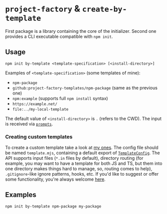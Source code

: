 # `project-factory` & `create-by-template`

First package is a library containing the core of the initializer. Second one provides a CLI executable compatible with `npm init`.

## Usage

```shell
npm init by-template <template-specification> [<install-directory>]
```

Examples of `<template-specification>` (some templates of mine):

- `npm-package`
- `github:project-factory-templates/npm-package` (same as the previous one)
- `npm:example` (supports full `npm install` syntax)
- `https://example.net/`
- `file:../my-local-template`

The default value of `<install-directory>` is `.` (refers to the CWD). The input is received via [`prompts`](https://npmjs.com/prompts).

### Creating custom templates

To create a custom template take a look at [my ones](https://github.com/project-factory-templates). The config file should be named `template.mjs`, containing a default export of [`TemplateConfig`](https://github.com/retueZe/project-factory/blob/master/src/Template.ts#L72). The API supports input files (`*.in` files by default), directory routing (for example, you may want to have a template for both JS and TS, but them into one directory makes things hard to manage, so, routing comes to help), `.gitignore`-like ignore patterns, hooks, etc. If you'd like to suggest or offer some functionality, you're always welcome [here](https://github.com/retueZe/project-factory/issues).

## Examples

```shell
npm init by-template npm-package my-package
```
